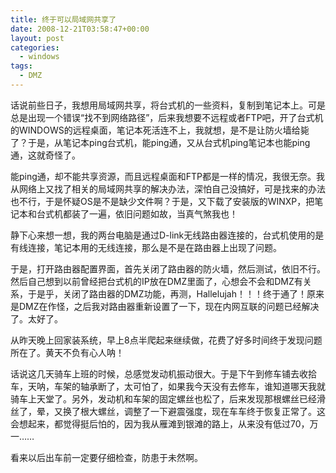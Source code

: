 ```yaml
---
title: 终于可以局域网共享了
date: 2008-12-21T03:58:47+00:00
layout: post
categories:
  - windows
tags:
  - DMZ
---
```

话说前些日子，我想用局域网共享，将台式机的一些资料，复制到笔记本上。可是总是出现一个错误“找不到网络路径”，后来我想要不远程或者FTP吧，开了台式机的WINDOWS的远程桌面，笔记本死活连不上，我就想，是不是让防火墙给毙了？于是，从笔记本ping台式机，能ping通，又从台式机ping笔记本也能ping通，这就奇怪了。

能ping通，却不能共享资源，而且远程桌面和FTP都是一样的情况，我很无奈。我从网络上又找了相关的局域网共享的解决办法，深怕自己没搞好，可是找来的办法也不行，于是怀疑OS是不是缺少文件啊？于是，又下载了安装版的WINXP，把笔记本和台式机都装了一遍，依旧问题如故，当真气煞我也！

静下心来想一想，我的两台电脑是通过D-link无线路由器连接的，台式机使用的是有线连接，笔记本用的无线连接，那么是不是在路由器上出现了问题。

于是，打开路由器配置界面，首先关闭了路由器的防火墙，然后测试，依旧不行。然后自己想到以前曾经把台式机的IP放在DMZ里面了，心想会不会和DMZ有关系，于是乎，关闭了路由器的DMZ功能，再测，Hallelujah！！！终于通了！原来是DMZ在作怪，之后我对路由器重新设置了一下，现在内网互联的问题已经解决了。太好了。
<!--more-->
从昨天晚上回家装系统，早上8点半爬起来继续做，花费了好多时间终于发现问题所在了。黄天不负有心人呐！

话说这几天骑车上班的时候，总感觉发动机振动很大。于是下午到修车铺去收拾车，天呐，车架的轴承断了，太可怕了，如果我今天没有去修车，谁知道哪天我就骑车上天堂了。另外，发动机和车架的固定螺丝也松了，后来发现那根螺丝已经滑丝了，晕，又换了根大螺丝，调整了一下避震强度，现在车车终于恢复正常了。这会想起来，都觉得挺后怕的，因为我从雁滩到银滩的路上，从来没有低过70，万一……

看来以后出车前一定要仔细检查，防患于未然啊。